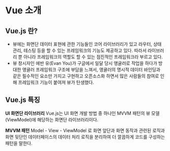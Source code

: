 # Vue 소개
## Vue.js 란?
- 뷰에는 화면단 데이터 표현에 관한 기능들인 코어 라이브러리가 있고 라우터, 상태관리, 테스팅 등을 할 수 있는 프레임워크의 기능도 제공하고 있다. 따라서 라이브러리 뿐 아니라 프레임워크의 역할도 할 수 있는 점진적인 프레임워크라 부르고 있다.
- 뷰 창시자인 에반 유(Evan You)가 구글에서 일달 당시 앵귤러로 작업을 하다가 방대한 앵귤러 프레임워크 구조에 부담을 느껴서, 앵귤러의 명시적 데이터 바인딩과 같은 필수적인 요소만 가지고 구현하고 오픈소스화 하면서 많은 사람들의 참여로 인해 프레임워크 기능이 붙여져 뷰가 탄생했다.

## Vue.js 특징
**UI 화면단 라이브러리**
Vue.js는 UI 화면 개발 방법 중 하나인 MVVM 패턴의 뷰 모델(ViewModel)에 해당하는 화면단 라이브러리이다.

**MVVM 패턴**
Model - View - ViewModel 로 화면 앞단과 화면 동작과 관련된 로직과 화면 뒷단인 데이터페이스의 데이터 처리 로직을 분리하여 더 깔끔하게 코드를 구성하는 패턴을 말한다. 
